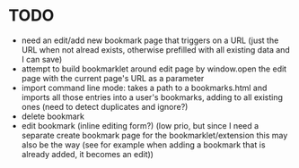 # TODO

- need an edit/add new bookmark page that triggers on a URL (just the URL when not alread exists, otherwise prefilled with all existing data and I can save)
- attempt to build bookmarklet around edit page by window.open the edit page with the current page's URL as a parameter
- import command line mode: takes a path to a bookmarks.html and imports all those entries into a user's bookmarks, adding to all existing ones (need to detect duplicates and ignore?)
- delete bookmark
- edit bookmark (inline editing form?) (low prio, but since I need a separate create bookmark page for the bookmarklet/extension this may also be the way (see for example when adding a bookmark that is already added, it becomes an edit))
